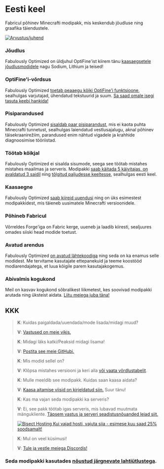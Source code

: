 # Eesti keel

Fabricul põhinev Minecrafti modipakk, mis keskendub jõudluse ning graafika täiendustele.

[![Arvustus/juhend](https://img.youtube.com/vi/z0jKe8XgdP0/hqdefault.jpg)](https://www.youtube.com/watch?v=z0jKe8XgdP0)

### Jõudlus

Fabulously Optimized on üldjuhul OptiFine'ist kiirem tänu [kaasaegsetele jõudlusmodidele][1] nagu Sodium, Lithium ja teised!

### OptiFine'i-võrdsus

Fabulously Optimized [toetab peaaegu kõiki OptiFine'i funktsioone][2], sealhulgas varjutajad, ühendatud tekstuurid ja suum. [Sa saad omale isegi tasuta keebi hankida!][3]

### Pisiparandused

Fabulously Optimized [sisaldab paar pisiparandust][4], mis ei kaota puhta Minecrafti tunnetust, sealhulgas laiendatud vestlusajalugu, aknal põhinev täisekraanirežiim, parandused enim nähtud vigadele ja krahhide diagnoosimise tööriistad.

### Töötab kõikjal

Fabulously Optimized ei sisalda sisumode, seega see töötab mistahes mistahes maailmas ja serveris. Modipakki [saab käitada 5 käivitajas, on avaldatud 3 saidil][6] ning [tõlgitud paljudesse keeltesse][7], sealhulgas eesti keel.

### Kaasaegne

Fabulously Optimized [saab kiireid uuendusi][5] ning on üks esimestest modipakkidest, mis täieneb uusimatele Minecrafti versioonidele.

### Põhineb Fabricul

Võrreldes Forge'iga on Fabric kerge, uueneb ja laadib kiiresti, sealjuures omades siiski head modide toetust.

### Avatud arendus

Fabulously Optimized [on avatud lähtekoodiga][8] ning seda on ka enamus selle modidest. Me tervitame kasutajate ettepanekuid ja teeme koostööd modiarendajatega, et luua kõigile parem kasutajakogemus.

### Abivalmis kogukond

Meil on kasvav kogukond sõbralikest liikmetest, kes soovivad modipakki arutada ning üksteist aidata. [Liitu meiega juba täna!][10]

## KKK

> **K**: Kuidas paigaldada/uuendada/mode lisada/midagi muud?
> 
> **V**: [Vastused on meie vikis.][11]


> **K**: Midagi läks katki/Peaksid midagi lisama!
> 
> **V**: [Postita see meie GitHubi.][8]


> **K**: Mis modid sellel on?
> 
> **V**: Klõpsa mistahes versiooni ja keri alla [või vaata võrdlustabelit][12].


> **K**: Mulle meeldib see modipakk. Kuidas saan kaasa aidata?
> 
> **V**: [Kaasa aitamise viisid on kirjeldatud siin.][16] Suur tänu!


> **K**: Kas ma vajan seda modipakki ka serveris?
> 
> **V**: Ei, see pakk töötab igas serveris, mis lubavad muutmata mängukliente. [Täpsem vastus ja serveri seadistusnõuanded leiad siit.][13]
> 
> [![Bisect Hosting](https://i.ibb.co/gr9mSxW/image.png) Kui vajad hosti, vajuta siia - esimese kuu saad 25% soodsamalt!][14]


> **K**: Mul on veel küsimusi!
> 
> **V**: [Tule ja vestle meiega Discordis!][10]

### Seda modipakki kasutades [nõustud järgnevate lahtiütlustega][15].
<!-- [9]: https://github.com/Fabulously-Optimized/fabulously-optimized/issues/257 -->
[1]: https://github.com/Fabulously-Optimized/fabulously-optimized/blob/main/INCLUDED-MODS.md#smooth
[2]: https://fabulously-optimized.gitbook.io/modpack/readme/give-up-optifine
[3]: https://fabulously-optimized.gitbook.io/modpack/readme/free-cape
[4]: https://github.com/Fabulously-Optimized/fabulously-optimized/blob/main/INCLUDED-MODS.md#functional
[5]: https://github.com/Fabulously-Optimized/fabulously-optimized/blob/main/CHANGELOG.md
[6]: https://github.com/Fabulously-Optimized/fabulously-optimized#downloads
[7]: https://fabulously-optimized.gitbook.io/modpack/readme/language-support
[8]: https://github.com/Fabulously-Optimized/fabulously-optimized
[8]: https://github.com/Fabulously-Optimized/fabulously-optimized
[10]: https://discord.gg/yxaXtaQqdB
[10]: https://discord.gg/yxaXtaQqdB
[11]: https://fabulously-optimized.gitbook.io/modpack/
[12]: https://github.com/Fabulously-Optimized/fabulously-optimized/blob/main/INCLUDED-MODS.md
[13]: https://fabulously-optimized.gitbook.io/modpack/readme/server-setup
[14]: https://www.bisecthosting.com/clients/aff.php?aff=2604
[15]: https://github.com/Fabulously-Optimized/fabulously-optimized#disclaimers
[16]: https://github.com/Fabulously-Optimized/fabulously-optimized/blob/main/CONTRIBUTING.md
